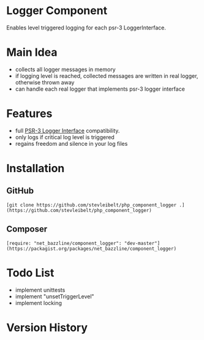 # Logger Component

Enables level triggered logging for each psr-3 LoggerInterface.

# Main Idea

* collects all logger messages in memory
* if logging level is reached, collected messages are written in real logger, otherwise thrown away
* can handle each real logger that implements psr-3 logger interface

# Features

* full [PSR-3 Logger Interface](https://github.com/php-fig/fig-standards/blob/master/accepted/PSR-3-logger-interface.md) compatibility.
* only logs if critical log level is triggered
* regains freedom and silence in your log files

# Installation

## GitHub

    [git clone https://github.com/stevleibelt/php_component_logger .](https://github.com/stevleibelt/php_component_logger)

## Composer

    [require: "net_bazzline/component_logger": "dev-master"](https://packagist.org/packages/net_bazzline/component_logger)

# Todo List

* implement unittests
* implement "unsetTriggerLevel"
* implement locking

# Version History
